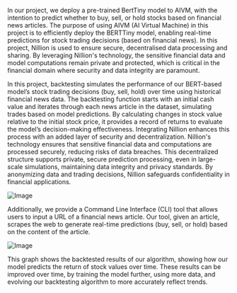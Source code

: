 In our project, we deploy a pre-trained BertTiny model to AIVM, with the intention to predict whether to buy, sell, or hold stocks based on financial news articles. The purpose of using AIVM (AI Virtual Machine) in this project is to efficiently deploy the BERTTiny model, enabling real-time predictions for stock trading decisions (based on financial news). In this project, Nillion is used to ensure secure, decentralised data processing and sharing. By leveraging Nillion's technology, the sensitive financial data and model computations remain private and protected, which is critical in the financial domain where security and data integrity are paramount.

In this project, backtesting simulates the performance of our BERT-based model’s stock trading decisions (buy, sell, hold) over time using historical financial news data. The backtesting function starts with an initial cash value and iterates through each news article in the dataset, simulating trades based on model predictions. By calculating changes in stock value relative to the initial stock price, it provides a record of returns to evaluate the model’s decision-making effectiveness. Integrating Nillion enhances this process with an added layer of security and decentralization. Nillion's technology ensures that sensitive financial data and computations are processed securely, reducing risks of data breaches. This decentralized structure supports private, secure prediction processing, even in large-scale simulations, maintaining data integrity and privacy standards. By anonymizing data and trading decisions, Nillion safeguards confidentiality in financial applications.

<img src="https://media.discordapp.net/attachments/419923179985960970/1300045489139613698/image.png?ex=671f6936&amp;is=671e17b6&amp;hm=f430be819223fe6c9d319e55ccf101fe8f492642d95c76f31a822914db5eeeec&amp;=&amp;format=webp&amp;quality=lossless&amp;width=1025&amp;height=55" alt="Image"/>

Additionally, we provide a Command Line Interface (CLI) tool that allows users to input a URL of a financial news article. Our tool, given an article, scrapes the web to generate real-time predictions (buy, sell, or hold) based on the content of the article.

<img src="https://media.discordapp.net/attachments/419923179985960970/1300043120645374034/image.png?ex=671f6701&amp;is=671e1581&amp;hm=9c3d44ea99621ae434cbf59fd2f361eb890baaed9cdecaebad9a835c14df646d&amp;=&amp;format=webp&amp;quality=lossless&amp;width=706&amp;height=411" alt="Image"/>

This graph shows the backtested results of our algorithm, showing how our model predicts the return of stock values over time. These results can be improved over time, by training the model further, using more data, and evolving our backtesting algorithm to more accurately reflect trends.













